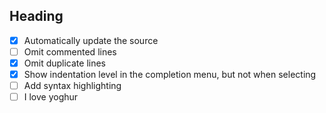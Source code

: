 ## Heading
- [x] Automatically update the source
- [ ] Omit commented lines
- [x] Omit duplicate lines
- [x] Show indentation level in the completion menu, but not when
      selecting
- [ ] Add syntax highlighting
- [ ] I love yoghur
